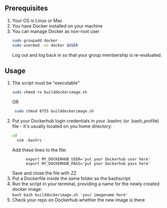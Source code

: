 ## Prerequisites
  1. Your OS is Linux or Mac
  2. You have Docker installed on your machine
  3. You can manage Docker as non-root user
      ```bash
      sudo groupadd docker
      sudo usermod -aG docker $USER
      ```
      Log out and log back in so that your group membership is re-evaluated.



## Usage
  1. The script must be "executable"
      ```bash
      sudo chmod +x builddockerimage.sh
      ```
      OR
      ```bash
       sudo chmod 0755 builddockerimage.sh
      ```
  2. Put your Dockerhub login credentials in your .bashrc (or .bash_profile) file - it's usually located on you home directory:
      ```bash
      cd 
	    vim .bashrc
      ```
	    Add these lines to the file:
      ```vim
		    export MY_DOCKERHUB_USER='put your Dockerhub user here'
		    export MY_DOCKERHUB_PASS='put your Dockerhub pass here'
	    ```
      Save and close the file with ZZ
  3. Put a Dockerfile inside the same folder as the bashscript
  4. Run the script in your terminal, providing a name for the newly created docker image:  
    ```bash
    bash builddockerimage.sh 'your imagename here'
    ```
  5. Check your repo on Dockerhub whether the new image is there
